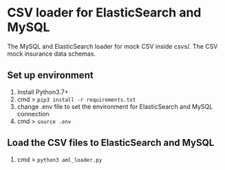 # CSV loader for ElasticSearch and MySQL

The MySQL and ElasticSearch loader for mock CSV inside csvs/. The CSV mock insurance data schemas.


## Set up environment

1.  Install Python3.7+
2.  cmd > `pip3 install -r requirements.txt`
3.  change .env file to set the environment for ElasticSearch and MySQL connection
4.  cmd > `source .env`

## Load the CSV files to ElasticSearch and MySQL

1.  cmd > `python3 aml_loader.py`
